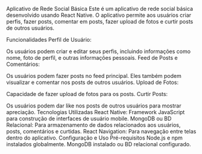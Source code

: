 Aplicativo de Rede Social Básica
Este é um aplicativo de rede social básica desenvolvido usando React Native. O aplicativo permite aos usuários criar perfis, fazer posts, comentar em posts, fazer upload de fotos e curtir posts de outros usuários.

Funcionalidades
Perfil de Usuário:

Os usuários podem criar e editar seus perfis, incluindo informações como nome, foto de perfil, e outras informações pessoais.
Feed de Posts e Comentários:

Os usuários podem fazer posts no feed principal. Eles também podem visualizar e comentar nos posts de outros usuários.
Upload de Fotos:

Capacidade de fazer upload de fotos para os posts.
Curtir Posts:

Os usuários podem dar like nos posts de outros usuários para mostrar apreciação.
Tecnologias Utilizadas
React Native: Framework JavaScript para construção de interfaces de usuário mobile.
MongoDB ou BD Relacional: Para armazenamento de dados relacionados aos usuários, posts, comentários e curtidas.
React Navigation: Para navegação entre telas dentro do aplicativo.
Configuração e Uso
Pré-requisitos
Node.js e npm instalados globalmente.
MongoDB instalado ou BD relacional configurado.